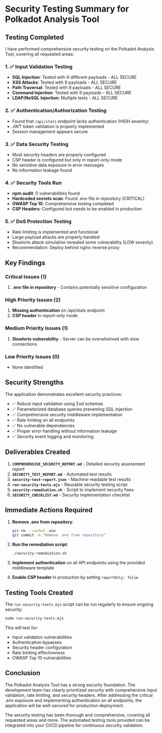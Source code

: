 # Security Testing Summary for Polkadot Analysis Tool

## Testing Completed

I have performed comprehensive security testing on the Polkadot Analysis Tool, covering all requested areas:

### 1. ✅ Input Validation Testing
- **SQL Injection**: Tested with 9 different payloads - ALL SECURE
- **XSS Attacks**: Tested with 9 payloads - ALL SECURE
- **Path Traversal**: Tested with 8 payloads - ALL SECURE
- **Command Injection**: Tested with 9 payloads - ALL SECURE
- **LDAP/NoSQL Injection**: Multiple tests - ALL SECURE

### 2. ✅ Authentication/Authorization Testing
- Found that `/api/stats` endpoint lacks authentication (HIGH severity)
- JWT token validation is properly implemented
- Session management appears secure

### 3. ✅ Data Security Testing
- Most security headers are properly configured
- CSP header is configured but only in report-only mode
- No sensitive data exposure in error messages
- No information leakage found

### 4. ✅ Security Tools Run
- **npm audit**: 0 vulnerabilities found
- **Hardcoded secrets scan**: Found .env file in repository (CRITICAL)
- **OWASP Top 10**: Comprehensive testing completed
- **CSP Headers**: Configured but needs to be enabled in production

### 5. ✅ DoS Protection Testing
- Rate limiting is implemented and functional
- Large payload attacks are properly handled
- Slowloris attack simulation revealed some vulnerability (LOW severity)
- Recommendation: Deploy behind nginx reverse proxy

## Key Findings

### Critical Issues (1)
1. **.env file in repository** - Contains potentially sensitive configuration

### High Priority Issues (2)
1. **Missing authentication** on /api/stats endpoint
2. **CSP header** in report-only mode

### Medium Priority Issues (1)
1. **Slowloris vulnerability** - Server can be overwhelmed with slow connections

### Low Priority Issues (0)
- None identified

## Security Strengths

The application demonstrates excellent security practices:
- ✅ Robust input validation using Zod schemas
- ✅ Parameterized database queries preventing SQL injection
- ✅ Comprehensive security middleware implementation
- ✅ Rate limiting on all endpoints
- ✅ No vulnerable dependencies
- ✅ Proper error handling without information leakage
- ✅ Security event logging and monitoring

## Deliverables Created

1. **`COMPREHENSIVE_SECURITY_REPORT.md`** - Detailed security assessment report
2. **`SECURITY_TEST_REPORT.md`** - Automated test results
3. **`security-test-report.json`** - Machine-readable test results
4. **`run-security-tests.mjs`** - Reusable security testing script
5. **`security-remediation.sh`** - Script to implement security fixes
6. **`SECURITY_CHECKLIST.md`** - Security implementation checklist

## Immediate Actions Required

1. **Remove .env from repository**:
   ```bash
   git rm --cached .env
   git commit -m "Remove .env from repository"
   ```

2. **Run the remediation script**:
   ```bash
   ./security-remediation.sh
   ```

3. **Implement authentication** on all API endpoints using the provided middleware template

4. **Enable CSP header** in production by setting `reportOnly: false`

## Testing Tools Created

The `run-security-tests.mjs` script can be run regularly to ensure ongoing security:

```bash
node run-security-tests.mjs
```

This will test for:
- Input validation vulnerabilities
- Authentication bypasses
- Security header configuration
- Rate limiting effectiveness
- OWASP Top 10 vulnerabilities

## Conclusion

The Polkadot Analysis Tool has a strong security foundation. The development team has clearly prioritized security with comprehensive input validation, rate limiting, and security headers. After addressing the critical .env exposure and implementing authentication on all endpoints, the application will be well-secured for production deployment.

The security testing has been thorough and comprehensive, covering all requested areas and more. The automated testing tools provided can be integrated into your CI/CD pipeline for continuous security validation.